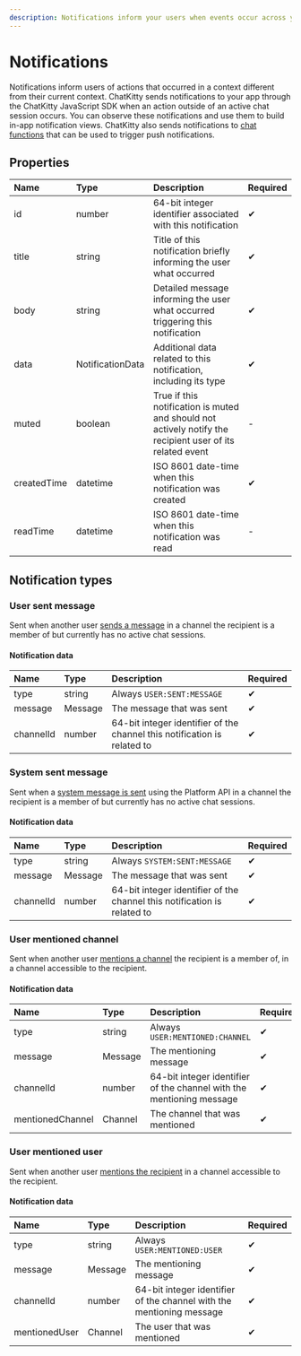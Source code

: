 ```yaml
---
description: Notifications inform your users when events occur across your application.
---
```


# Notifications

Notifications inform users of actions that occurred in a context different from their current context. ChatKitty sends notifications to your app through the ChatKitty JavaScript SDK when an action outside of an active chat session occurs. You can observe these notifications and use them to build in-app notification views. ChatKitty also sends notifications to [chat functions](../chat-functions/overview.md) that can be used to trigger push notifications.

## Properties

| Name | Type | Description | Required |
| :--- | :--- | :--- | :--- |
| id | number | 64-bit integer identifier associated with this notification | ✔ |
| title | string | Title of this notification briefly informing the user what occurred | ✔ |
| body | string | Detailed message informing the user what occurred triggering this notification | ✔ |
| data | NotificationData | Additional data related to this notification, including its type | ✔ |
| muted | boolean | True if this notification is muted and should not actively notify the recipient user of its related event | - |
| createdTime | datetime | ISO 8601 date-time when this notification was created | ✔ |
| readTime | datetime | ISO 8601 date-time when this notification was read | - |

## Notification types

### User sent message

Sent when another user [sends a message](messages.md#sending-a-user-text-message) in a channel the recipient is a member of but currently has no active chat sessions.

#### Notification data

| Name | Type | Description | Required |
| :--- | :--- | :--- | :--- |
| type | string | Always `USER:SENT:MESSAGE` | ✔ |
| message | Message | The message that was sent | ✔ |
| channelId | number | 64-bit integer identifier of the channel this notification is related to | ✔ |

### System sent message

Sent when a [system message is sent](messages.md#sending-a-system-text-message) using the Platform API in a channel the recipient is a member of but currently has no active chat sessions.

#### Notification data

| Name | Type | Description | Required |
| :--- | :--- | :--- | :--- |
| type | string | Always `SYSTEM:SENT:MESSAGE` | ✔ |
| message | Message | The message that was sent | ✔ |
| channelId | number | 64-bit integer identifier of the channel this notification is related to | ✔ |

### User mentioned channel

Sent when another user [mentions a channel](mentions.md#mentioning-a-channel) the recipient is a member of, in a channel accessible to the recipient.

#### Notification data

| Name | Type | Description | Required |
| :--- | :--- | :--- | :--- |
| type | string | Always `USER:MENTIONED:CHANNEL` | ✔ |
| message | Message | The mentioning message | ✔ |
| channelId | number | 64-bit integer identifier of the channel with the mentioning message | ✔ |
| mentionedChannel | Channel | The channel that was mentioned | ✔ |

### User mentioned user

Sent when another user [mentions the recipient](mentions.md#mentioning-a-user) in a channel accessible to the recipient.

#### Notification data

| Name | Type | Description | Required |
| :--- | :--- | :--- | :--- |
| type | string | Always `USER:MENTIONED:USER` | ✔ |
| message | Message | The mentioning message | ✔ |
| channelId | number | 64-bit integer identifier of the channel with the mentioning message | ✔ |
| mentionedUser | Channel | The user that was mentioned | ✔ |


